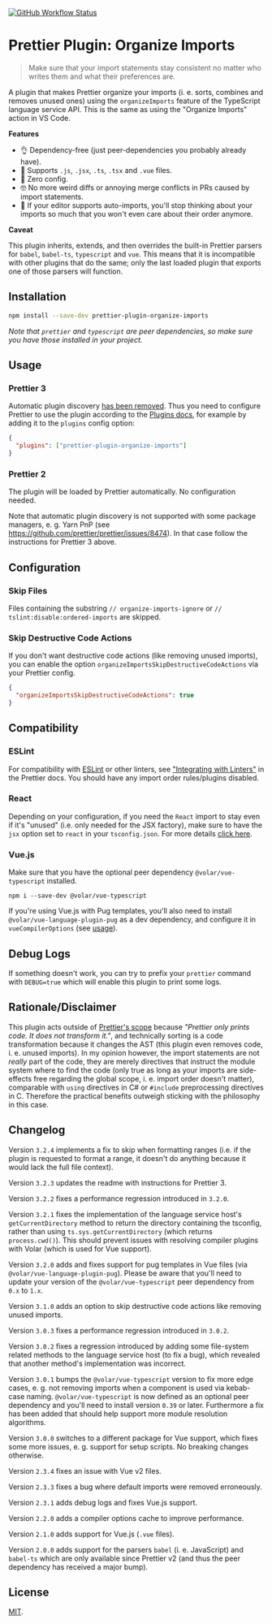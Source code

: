 [![GitHub Workflow Status](https://img.shields.io/github/actions/workflow/status/simonhaenisch/prettier-plugin-organize-imports/test.yml?label=CI)](https://github.com/simonhaenisch/prettier-plugin-organize-imports/actions?query=branch%3Amaster)

# Prettier Plugin: Organize Imports

> Make sure that your import statements stay consistent no matter who writes them and what their preferences are.

A plugin that makes Prettier organize your imports (i. e. sorts, combines and removes unused ones) using the `organizeImports` feature of the TypeScript language service API. This is the same as using the "Organize Imports" action in VS Code.

**Features**

- 👌 Dependency-free (just peer-dependencies you probably already have).
- 💪 Supports `.js`, `.jsx`, `.ts`, `.tsx` and `.vue` files.
- 🚀 Zero config.
- 🤓 No more weird diffs or annoying merge conflicts in PRs caused by import statements.
- 🤯 If your editor supports auto-imports, you'll stop thinking about your imports so much that you won't even care about their order anymore.

**Caveat**

This plugin inherits, extends, and then overrides the built-in Prettier parsers for `babel`, `babel-ts`, `typescript` and `vue`. This means that it is incompatible with other plugins that do the same; only the last loaded plugin that exports one of those parsers will function.

## Installation

```sh
npm install --save-dev prettier-plugin-organize-imports
```

_Note that `prettier` and `typescript` are peer dependencies, so make sure you have those installed in your project._

## Usage

### Prettier 3

Automatic plugin discovery [has been removed](https://prettier.io/blog/2023/07/05/3.0.0.html#plugin-search-feature-has-been-removed-14759httpsgithubcomprettierprettierpull14759-by-fiskerhttpsgithubcomfisker). Thus you need to configure Prettier to use the plugin according to the [Plugins docs](https://prettier.io/docs/en/plugins.html), for example by adding it to the `plugins` config option:

```json
{
  "plugins": ["prettier-plugin-organize-imports"]
}
```

### Prettier 2

The plugin will be loaded by Prettier automatically. No configuration needed.

Note that automatic plugin discovery is not supported with some package managers, e. g. Yarn PnP (see https://github.com/prettier/prettier/issues/8474). In that case follow the instructions for Prettier 3 above.

## Configuration

### Skip Files

Files containing the substring `// organize-imports-ignore` or `// tslint:disable:ordered-imports` are skipped.

### Skip Destructive Code Actions

If you don't want destructive code actions (like removing unused imports), you can enable the option `organizeImportsSkipDestructiveCodeActions` via your Prettier config.

```json
{
  "organizeImportsSkipDestructiveCodeActions": true
}
```

## Compatibility

### ESLint

For compatibility with [ESLint](https://eslint.org/) or other linters, see ["Integrating with Linters"](https://prettier.io/docs/en/integrating-with-linters.html) in the Prettier docs. You should have any import order rules/plugins disabled.

### React

Depending on your configuration, if you need the `React` import to stay even if it's "unused" (i.e. only needed for the JSX factory), make sure to have the `jsx` option set to `react` in your `tsconfig.json`. For more details [click here](https://www.typescriptlang.org/docs/handbook/jsx.html#basic-usage).

### Vue.js

Make sure that you have the optional peer dependency `@volar/vue-typescript` installed.

```
npm i --save-dev @volar/vue-typescript
```

If you're using Vue.js with Pug templates, you'll also need to install `@volar/vue-language-plugin-pug` as a dev dependency, and configure it in `vueCompilerOptions` (see [usage](https://www.npmjs.com/package/@volar/vue-language-plugin-pug)).

## Debug Logs

If something doesn't work, you can try to prefix your `prettier` command with `DEBUG=true` which will enable this plugin to print some logs.

## Rationale/Disclaimer

This plugin acts outside of [Prettier's scope](https://prettier.io/docs/en/rationale#what-prettier-is-_not_-concerned-about) because _"Prettier only prints code. It does not transform it."_, and technically sorting is a code transformation because it changes the AST (this plugin even removes code, i. e. unused imports). In my opinion however, the import statements are not _really_ part of the code, they are merely directives that instruct the module system where to find the code (only true as long as your imports are side-effects free regarding the global scope, i. e. import order doesn't matter), comparable with `using` directives in C# or `#include` preprocessing directives in C. Therefore the practical benefits outweigh sticking with the philosophy in this case.

## Changelog

Version `3.2.4` implements a fix to skip when formatting ranges (i.e. if the plugin is requested to format a range, it doesn't do anything because it would lack the full file context).

Version `3.2.3` updates the readme with instructions for Prettier 3.

Version `3.2.2` fixes a performance regression introduced in `3.2.0`.

Version `3.2.1` fixes the implementation of the language service host's `getCurrentDirectory` method to return the directory containing the tsconfig, rather than using `ts.sys.getCurrentDirectory` (which returns `process.cwd()`). This should prevent issues with resolving compiler plugins with Volar (which is used for Vue support).

Version `3.2.0` adds and fixes support for pug templates in Vue files (via `@volar/vue-language-plugin-pug`). Please be aware that you'll need to update your version of the `@volar/vue-typescript` peer dependency from `0.x` to `1.x`.

Version `3.1.0` adds an option to skip destructive code actions like removing unused imports.

Version `3.0.3` fixes a performance regression introduced in `3.0.2`.

Version `3.0.2` fixes a regression introduced by adding some file-system related methods to the language service host (to fix a bug), which revealed that another method's implementation was incorrect.

Version `3.0.1` bumps the `@volar/vue-typescript` version to fix more edge cases, e. g. not removing imports when a component is used via kebab-case naming. `@volar/vue-typescript` is now defined as an optional peer dependency and you'll need to install version `0.39` or later. Furthermore a fix has been added that should help support more module resolution algorithms.

Version `3.0.0` switches to a different package for Vue support, which fixes some more issues, e. g. support for setup scripts. No breaking changes otherwise.

Version `2.3.4` fixes an issue with Vue v2 files.

Version `2.3.3` fixes a bug where default imports were removed erroneously.

Version `2.3.1` adds debug logs and fixes Vue.js support.

Version `2.2.0` adds a compiler options cache to improve performance.

Version `2.1.0` adds support for Vue.js (`.vue` files).

Version `2.0.0` adds support for the parsers `babel` (i. e. JavaScript) and `babel-ts` which are only available since Prettier v2 (and thus the peer dependency has received a major bump).

## License

[MIT](/license).
